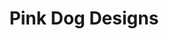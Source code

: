 ---
title: Pink Dog Designs
category:
  - Graphic Design
website: https://pinkdogdesigns.com
contact: Nichola Lytle
about: |-
  I am a professional graphic designer and digital illustrator.
  
  I work together with you to communicate with style, innovation and ease.
showMap: false
geometry: '{"type":"Point","coordinates":[-117.3918235,49.486667]}'
---